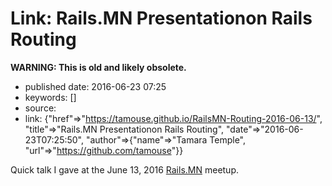 Link: Rails.MN Presentationon Rails Routing
===========================================

**WARNING: This is old and likely obsolete.**

-   published date: 2016-06-23 07:25
-   keywords: \[\]
-   source:
-   link: {\"href\"=\>\"<https://tamouse.github.io/RailsMN-Routing-2016-06-13/>\", \"title\"=\>\"Rails.MN Presentationon Rails Routing\", \"date\"=\>\"2016-06-23T07:25:50\", \"author\"=\>{\"name\"=\>\"Tamara Temple\", \"url\"=\>\"<https://github.com/tamouse>\"}}

Quick talk I gave at the June 13, 2016 [Rails.MN](http://railsmn.org%20Rails%20Beginner's%20Meetup%20Minneapolis) meetup.
